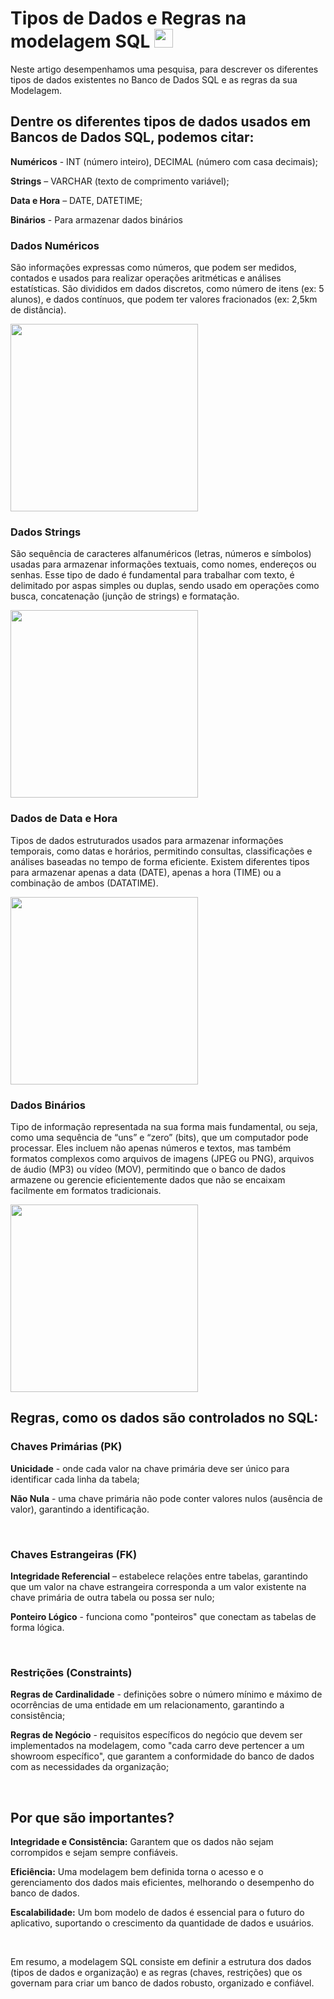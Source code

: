 # Tipos de Dados e Regras na modelagem SQL <img src="https://cdn.jsdelivr.net/gh/devicons/devicon@latest/icons/mysql/mysql-original.svg" width="30px">
Neste artigo desempenhamos uma pesquisa, para descrever os diferentes tipos de dados existentes no Banco de Dados SQL e as regras da sua Modelagem. 

## Dentre os diferentes tipos de dados usados em Bancos de Dados SQL, podemos citar:

**Numéricos** - INT (número inteiro), DECIMAL (número com casa decimais); 

**Strings** – VARCHAR (texto de comprimento variável); 

**Data e Hora** – DATE, DATETIME; 

**Binários** - Para armazenar dados binários 

### Dados Numéricos
São informações expressas como números, que podem ser medidos, contados e usados para realizar operações aritméticas e análises estatísticas. São divididos em dados discretos, como número de itens (ex: 5 alunos), e dados contínuos, que podem ter valores fracionados (ex: 2,5km de distância). 

<img src="https://cdn1.gnarususercontent.com.br/1/403201/43ed5b0b-71da-449b-b8ee-ea982af4970b.png" width="300px">

### Dados Strings
São sequência de caracteres alfanuméricos (letras, números e símbolos) usadas para armazenar informações textuais, como nomes, endereços ou senhas. Esse tipo de dado é fundamental para trabalhar com texto, é delimitado por aspas simples ou duplas, sendo usado em operações como busca, concatenação (junção de strings) e formatação. 

<img src="https://consultabd.wordpress.com/wp-content/uploads/2024/03/str_agg_img02.jpg" width="300px">

### Dados de Data e Hora
Tipos de dados estruturados usados para armazenar informações temporais, como datas e horários, permitindo consultas, classificações e análises baseadas no tempo de forma eficiente. Existem diferentes tipos para armazenar apenas a data (DATE), apenas a hora (TIME) ou a combinação de ambos (DATATIME). 

<img src="https://macoratti.net/14/06/tsql_tdh17.gif" width="300px">

### Dados Binários
Tipo de informação representada na sua forma mais fundamental, ou seja, como uma sequência de “uns” e “zero” (bits), que um computador pode processar. Eles incluem não apenas números e textos, mas também formatos complexos como arquivos de imagens (JPEG ou PNG), arquivos de áudio (MP3) ou vídeo (MOV), permitindo que o banco de dados armazene ou gerencie eficientemente dados que não se encaixam facilmente em formatos tradicionais. 

<img src="https://i.sstatic.net/9lPug.png" width="300px">

## Regras, como os dados são controlados no SQL: 

### Chaves Primárias (PK) 

**Unicidade** - onde cada valor na chave primária deve ser único para identificar cada linha da tabela; 

**Não Nula** - uma chave primária não pode conter valores nulos (ausência de valor), garantindo a identificação. 

<br>
 

### Chaves Estrangeiras (FK) 

**Integridade Referencial** – estabelece relações entre tabelas, garantindo que um valor na chave estrangeira corresponda a um valor existente na chave primária de outra tabela ou possa ser nulo; 

**Ponteiro Lógico** - funciona como "ponteiros" que conectam as tabelas de forma lógica. 

<br>

### Restrições (Constraints) 


**Regras de Cardinalidade** - definições sobre o número mínimo e máximo de ocorrências de uma entidade em um relacionamento, garantindo a consistência; 

**Regras de Negócio** - requisitos específicos do negócio que devem ser implementados na modelagem, como "cada carro deve pertencer a um showroom específico", que garantem a conformidade do banco de dados com as necessidades da organização; 

<br>

## Por que são importantes? 


**Integridade e Consistência:** Garantem que os dados não sejam corrompidos e sejam sempre confiáveis.  

  

**Eficiência:** Uma modelagem bem definida torna o acesso e o gerenciamento dos dados mais eficientes, melhorando o desempenho do banco de dados.  

  

**Escalabilidade:** Um bom modelo de dados é essencial para o futuro do aplicativo, suportando o crescimento da quantidade de dados e usuários.  

  <br>

Em resumo, a modelagem SQL consiste em definir a estrutura dos dados (tipos de dados e organização) e as regras (chaves, restrições) que os governam para criar um banco de dados robusto, organizado e confiável. 
